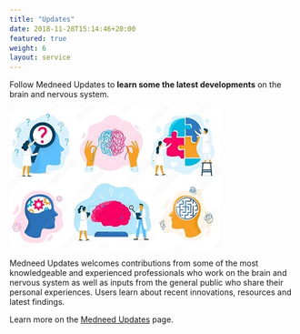```yaml
---
title: "Updates"
date: 2018-11-28T15:14:46+20:00
featured: true
weight: 6
layout: service
---
```


Follow Medneed Updates to **learn some the latest developments** on the brain and nervous system. 

![Updates](/images/illustrations/updates.jpg)

Medneed Updates welcomes contributions from some of the most knowledgeable and experienced professionals who work on the brain and nervous system as well as inputs from the general public who share their personal experiences. Users learn about recent innovations, resources and latest findings. 

Learn more on the <a href="https://updates.medneed.com" target="_blank">Medneed Updates</a> page.
